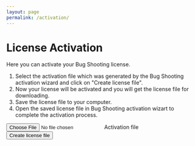 ```yaml
---
layout: page
permalink: /activation/
---
```


# License Activation
Here you can activate your Bug Shooting license.  
1. Select the activation file which was generated by the Bug Shooting activation wizard and click on "Create license file".  
2. Now your license will be activated and you will get the license file for downloading.  
3. Save the license file to your computer.  
4. Open the saved license file in Bug Shooting activation wizart to complete the activation process.  


<form method="POST" action="https://services.bugshooting.com/rest/activatelicense">
  <div class="row mb-3">
    <div class="custom-file">
      <input type="file" class="custom-file-input" id="activationfile">
      <label class="custom-file-label" for="activationfile">Activation file</label>
    </div>
  </div>
  <button class="btn btn-lg btn-primary btn-block" type="submit">Create license file</button>
</form>
